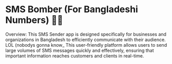 # SMS Bomber (For Bangladeshi Numbers) 📱💥

Overview: This SMS Sender app is designed specifically for businesses and organizations  in Bangladesh to efficiently communicate with their audience. LOL (nobodys gonna know_ This user-friendly platform allows users to send large volumes of SMS messages quickly and effectively, ensuring that important information reaches customers and clients in real-time.